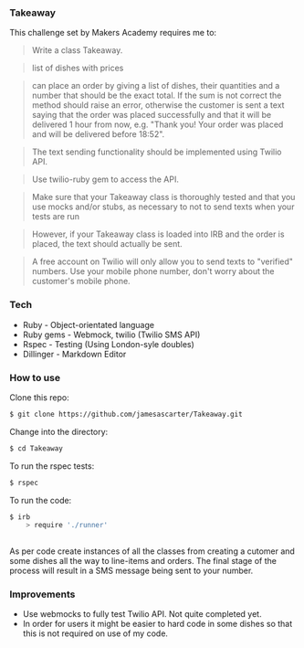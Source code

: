 ### Takeaway

This challenge set by Makers Academy requires me to:

>Write a class Takeaway.

>list of dishes with prices

>can place an order by giving a list of dishes, their quantities and a number that should be the exact total. If the sum is not correct the method should raise an error, otherwise the customer is sent a text saying that the order was placed successfully and that it will be delivered 1 hour from now, e.g. "Thank you! Your order was placed and will be delivered before 18:52".

>The text sending functionality should be implemented using Twilio API.

>Use twilio-ruby gem to access the API.

>Make sure that your Takeaway class is thoroughly tested and that you use mocks and/or stubs, as necessary to not to send texts when your tests are run

>However, if your Takeaway class is loaded into IRB and the order is placed, the text should actually be sent.

>A free account on Twilio will only allow you to send texts to "verified" numbers. Use your mobile phone number, don't worry about the customer's mobile phone.

### Tech

* Ruby - Object-orientated language
* Ruby gems - Webmock, twilio (Twilio SMS API) 
* Rspec - Testing (Using London-syle doubles)
* Dillinger - Markdown Editor

### How to use

Clone this repo:
```sh
$ git clone https://github.com/jamesascarter/Takeaway.git
```

Change into the directory:
```sh
$ cd Takeaway
```

To run the rspec tests:
```sh
$ rspec
```

To run the code:
```sh
$ irb
    > require './runner'
    
```

As per code create instances of all the classes from creating a cutomer and some dishes all the way to line-items and orders. The final stage of the process will result in a SMS message being sent to your number.

### Improvements

* Use webmocks to fully test Twilio API. Not quite completed yet.
* In order for users it might be easier to hard code in some dishes so that this is not required on use of my code.